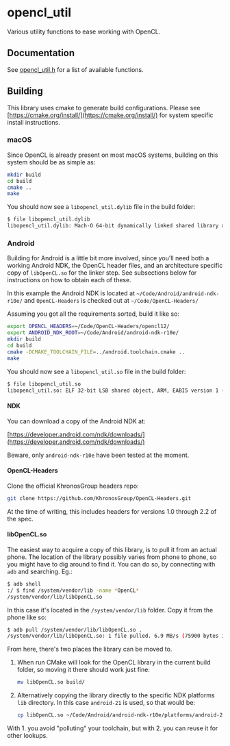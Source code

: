 # opencl_util

Various utility functions to ease working with OpenCL.

## Documentation

See [opencl_util.h](https://github.com/rhardih/opencl_util/blob/master/include/opencl_util.h) for a list of available functions.

## Building

This library uses cmake to generate build configurations. Please see
[https://cmake.org/install/](https://cmake.org/install/) for system specific
install instructions.

### macOS

Since OpenCL is already present on most macOS systems, building on this system
should be as simple as:

```bash
mkdir build
cd build
cmake ..
make
```

You should now see a `libopencl_util.dylib` file in the build folder:

```bash
$ file libopencl_util.dylib
libopencl_util.dylib: Mach-O 64-bit dynamically linked shared library x86_64
```

### Android

Building for Android is a little bit more involved, since you'll need both a
working Android NDK, the OpenCL header files, and an architecture specific copy
of `libOpenCL.so` for the linker step. See subsections below for instructions on
how to obtain each of these.

In this example the Android NDK is located at `~/Code/Android/android-ndk-r10e/`
and `OpenCL-Headers` is checked out at `~/Code/OpenCL-Headers/`

Assuming you got all the requirements sorted, build it like so:

```bash
export OPENCL_HEADERS=~/Code/OpenCL-Headers/opencl12/
export ANDROID_NDK_ROOT=~/Code/Android/android-ndk-r10e/
mkdir build
cd build
cmake -DCMAKE_TOOLCHAIN_FILE=../android.toolchain.cmake ..
make
```

You should now see a `libopencl_util.so` file in the build folder:

```bash
$ file libopencl_util.so
libopencl_util.so: ELF 32-bit LSB shared object, ARM, EABI5 version 1 (SYSV), dynamically linked, interpreter /system/bin/linker, not stripped
```

#### NDK

You can download a copy of the Android NDK at:

[https://developer.android.com/ndk/downloads/](https://developer.android.com/ndk/downloads/)

Beware, only `android-ndk-r10e` have been tested at the moment.

#### OpenCL-Headers

Clone the official KhronosGroup headers repo:

```bash
git clone https://github.com/KhronosGroup/OpenCL-Headers.git
```

At the time of writing, this includes headers for versions 1.0 through 2.2 of the spec.

#### libOpenCL.so

The easiest way to acquire a copy of this library, is to pull it from an actual
phone. The location of the library possibly varies from phone to phone, so you
might have to dig around to find it. You can do so, by connecting with `adb` and
searching. Eg.:

```bash
$ adb shell
:/ $ find /system/vendor/lib -name *OpenCL*
/system/vendor/lib/libOpenCL.so
```

In this case it's located in the `/system/vendor/lib` folder. Copy it from the
phone like so:

```bash
$ adb pull /system/vendor/lib/libOpenCL.so .
/system/vendor/lib/libOpenCL.so: 1 file pulled. 6.9 MB/s (75900 bytes in 0.010s)
```
From here, there's two places the library can be moved to.

1. When run CMake will look for the OpenCL library in the current build folder,
   so moving it there should work just fine:

   ```bash
   mv libOpenCL.so build/
   ```

2. Alternatively copying the library directly to the specific NDK platforms
   `lib` directory. In this case `android-21` is used, so that would be:

   ```bash
   cp libOpenCL.so ~/Code/Android/android-ndk-r10e/platforms/android-21/arch-arm/usr/lib/
   ```

With 1. you avoid "polluting" your toolchain, but with 2. you can reuse it for
other lookups.
